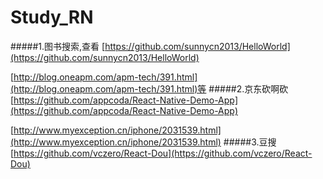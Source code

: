 # Study_RN

#####1.图书搜索,查看
[https://github.com/sunnycn2013/HelloWorld](https://github.com/sunnycn2013/HelloWorld)

[http://blog.oneapm.com/apm-tech/391.html](http://blog.oneapm.com/apm-tech/391.html)等
#####2.京东砍啊砍
[https://github.com/appcoda/React-Native-Demo-App](https://github.com/appcoda/React-Native-Demo-App)

[http://www.myexception.cn/iphone/2031539.html](http://www.myexception.cn/iphone/2031539.html)
#####3.豆搜
[https://github.com/vczero/React-Dou](https://github.com/vczero/React-Dou)
